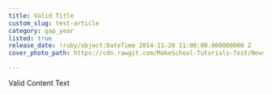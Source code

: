 ```yaml
---
title: Valid Title
custom_slug: test-article
category: gap_year
listed: true
release_date: !ruby/object:DateTime 2014-11-20 11:00:00.000000000 Z
cover_photo_path: https://cdn.rawgit.com/MakeSchool-Tutorials-Test/News_Tests/74fe5840ee33d141928ddf7d88a4824029d12c8e/dd644583-73a9-4a87-9aad-64d766df9c9c/cover_photo.jpeg

---
```

Valid Content Text